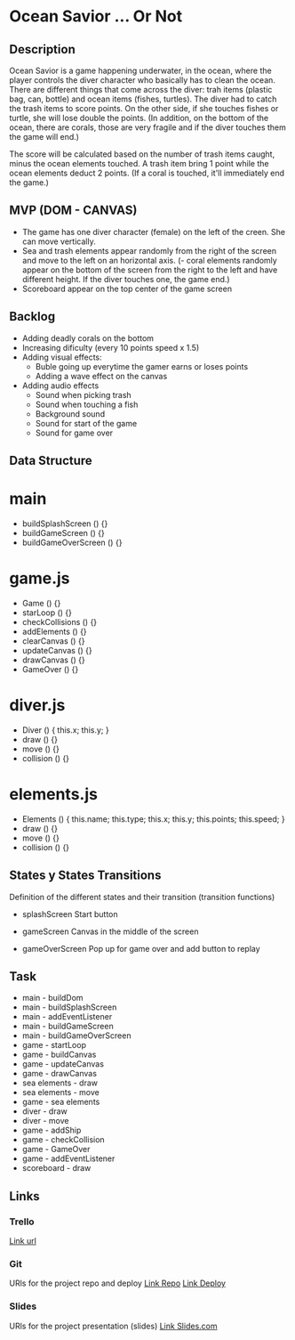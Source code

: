 # Ocean Savior ... Or Not

## Description

Ocean Savior is a game happening underwater, in the ocean, where the player controls the diver character who basically has to clean the ocean. 
There are different things that come across the diver: trah items (plastic bag, can, bottle) and ocean items (fishes, turtles).
The diver had to catch the trash items to score points. On the other side, if she touches fishes or turtle, she will lose double the points.
(In addition, on the bottom of the ocean, there are corals, those are very fragile and if the diver touches them the game will end.)

The score will be calculated based on the number of trash items caught, minus the ocean elements touched.
A trash item bring 1 point while the ocean elements deduct 2 points.
(If a coral is touched, it'll immediately end the game.)

## MVP (DOM - CANVAS)

- The game has one diver character (female) on the left of the creen. She can move vertically.
- Sea and trash elements appear randomly from the right of the screen and move to the left on an horizontal axis.
(- coral elements randomly appear on the bottom of the screen from the right to the left and have different height. If the diver touches one, the game end.)
- Scoreboard appear on the top center of the game screen

## Backlog

- Adding deadly corals on the bottom
- Increasing dificulty (every 10 points speed x 1.5)
- Adding visual effects:    
    - Buble going up everytime the gamer earns or loses points
    - Adding a wave effect on the canvas
- Adding audio effects
    - Sound when picking trash
    - Sound when touching a fish
    - Background sound
    - Sound for start of the game
    - Sound for game over

## Data Structure

# main

- buildSplashScreen () {}
- buildGameScreen () {}
- buildGameOverScreen () {}

# game.js

- Game () {}
- starLoop () {}
- checkCollisions () {}
- addElements () {}
- clearCanvas () {}
- updateCanvas () {}
- drawCanvas () {}
- GameOver () {}

# diver.js 

- Diver () {
    this.x;
    this.y;
}
- draw () {}
- move () {}
- collision () {}

# elements.js 

- Elements () {
    this.name;
    this.type;
    this.x;
    this.y;
    this.points;
    this.speed; 
}
- draw () {}
- move () {}
- collision () {}

## States y States Transitions
Definition of the different states and their transition (transition functions)

- splashScreen
Start button

- gameScreen
Canvas in the middle of the screen

- gameOverScreen
Pop up for game over and add button to replay



## Task

- main - buildDom
- main - buildSplashScreen
- main - addEventListener
- main - buildGameScreen
- main - buildGameOverScreen
- game - startLoop
- game - buildCanvas
- game - updateCanvas
- game - drawCanvas
- sea elements - draw
- sea elements - move
- game - sea elements
- diver - draw
- diver - move
- game - addShip
- game - checkCollision
- game - GameOver
- game - addEventListener
- scoreboard - draw


## Links

### Trello
[Link url](https://trello.com/b/RfYpb47s/ironhack-project-1-ocean-savior)

### Git
URls for the project repo and deploy
[Link Repo](https://github.com/maevamerrou/ironhacklab1game/tree/master)
[Link Deploy]()

### Slides
URls for the project presentation (slides)
[Link Slides.com](https://docs.google.com/....)